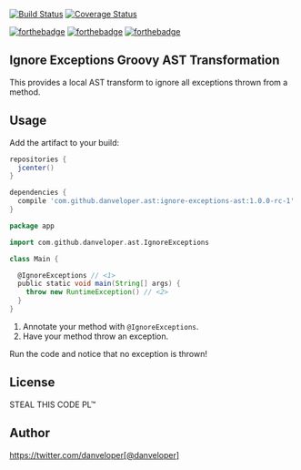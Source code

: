 [![Build Status](https://travis-ci.org/danveloper/ignore-exceptions-ast.svg?branch=master)](https://travis-ci.org/danveloper/ignore-exceptions-ast)
[![Coverage Status](https://coveralls.io/repos/github/danveloper/ignore-exceptions-ast/badge.png?branch=master)](https://coveralls.io/github/danveloper/ignore-exceptions-ast?branch=master)

[![forthebadge](http://forthebadge.com/images/badges/fuck-it-ship-it.svg)](http://forthebadge.com) [![forthebadge](http://forthebadge.com/images/badges/reading-6th-grade-level.svg)](http://forthebadge.com)
[![forthebadge](http://forthebadge.com/images/badges/makes-people-smile.svg)](http://forthebadge.com)

Ignore Exceptions Groovy AST Transformation
---

This provides a local AST transform to ignore all exceptions thrown from a method.

Usage
---

Add the artifact to your build:

```groovy
repositories {
  jcenter()
}

dependencies {
  compile 'com.github.danveloper.ast:ignore-exceptions-ast:1.0.0-rc-1'
}
```

```groovy
package app

import com.github.danveloper.ast.IgnoreExceptions

class Main {

  @IgnoreExceptions // <1>
  public static void main(String[] args) {
    throw new RuntimeException() // <2>
  }
}
```

 1. Annotate your method with `@IgnoreExceptions`.
 2. Have your method throw an exception.

Run the code and notice that no exception is thrown!

License
---

STEAL THIS CODE PL™

Author
---

https://twitter.com/danveloper[@danveloper]
